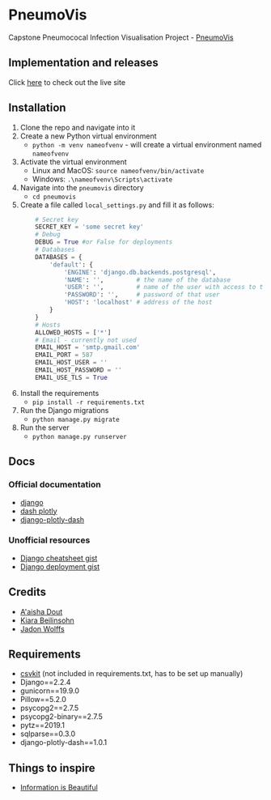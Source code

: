 # PneumoVis
Capstone Pneumococal Infection Visualisation Project - [PneumoVis](https://github.com/jadonwolffs/csc3003s-capstone)
## Implementation and releases
Click [here](http://165.73.96.80) to check out the live site

## Installation
1.  Clone the repo and navigate into it
2.  Create a new Python virtual environment
    *   `python -m venv nameofvenv` - will create a virtual environment named `nameofvenv`
3.  Activate the virtual environment 
    *   Linux and MacOS: `source nameofvenv/bin/activate`
    *   Windows: `.\nameofvenv\Scripts\activate`
4.  Navigate into the `pneumovis` directory
    *   `cd pneumovis`
5.  Create a file called `local_settings.py` and fill it as follows:
    ```python
        # Secret key
        SECRET_KEY = 'some secret key'
        # Debug
        DEBUG = True #or False for deployments
        # Databases
        DATABASES = {
            'default': {
                'ENGINE': 'django.db.backends.postgresql',
                'NAME': '',         # the name of the database
                'USER': '',         # name of the user with access to the db
                'PASSWORD': '',     # password of that user
                'HOST': 'localhost' # address of the host
            }
        }
        # Hosts
        ALLOWED_HOSTS = ['*']
        # Email - currently not used
        EMAIL_HOST = 'smtp.gmail.com'
        EMAIL_PORT = 587
        EMAIL_HOST_USER = ''
        EMAIL_HOST_PASSWORD = ''
        EMAIL_USE_TLS = True
    ```
6.  Install the requirements
    *   `pip install -r requirements.txt`
7.  Run the Django migrations
    *   `python manage.py migrate`
8.  Run the server
    *   `python manage.py runserver`

## Docs

### Official documentation
*   [django](https://docs.djangoproject.com/en/2.2/)
*   [dash plotly](https://dash.plot.ly/)
*   [django-plotly-dash](https://django-plotly-dash.readthedocs.io/en/latest/index.html)

### Unofficial resources
*   [Django cheatsheet gist](https://gist.github.com/bradtraversy/0df61e9b306db3d61eb24793b6b7132d)
*   [Django deployment gist](https://gist.github.com/bradtraversy/cfa565b879ff1458dba08f423cb01d71)

## Credits
* [A'aisha Dout](https://github.com/adout1902)
* [Kiara Beilinsohn](https://github.com/kiaraBeilinsohn)
* [Jadon Wolffs](https://github.com/jadonwolffs)

## Requirements
* [csvkit](https://github.com/wireservice/csvkit) (not included in requirements.txt, has to be set up manually)
* Django==2.2.4
* gunicorn==19.9.0
* Pillow==5.2.0
* psycopg2==2.7.5
* psycopg2-binary==2.7.5
* pytz==2019.1
* sqlparse==0.3.0
* django-plotly-dash==1.0.1

## Things to inspire
* [Information is Beautiful](https://informationisbeautiful.net/)

